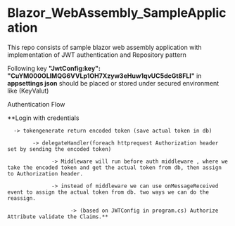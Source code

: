 # Blazor_WebAssembly_SampleApplication
This repo consists of sample blazor web assembly application with implementation of JWT authentication and Repository pattern

Following key **"JwtConfig:key": "CuYM000OLlMQG6VVLp1OH7Xzyw3eHuw1qvUC5dcGt8FLI"** in **appsettings json** should be placed or stored under secured environment like (KeyValut)

Authentication Flow

**Login with credentials 

      -> tokengenerate return encoded token (save actual token in db)
      
            -> delegateHandler(foreach httprequest Authorization header set by sending the encoded token) 
            
                  -> Middleware will run before auth middleware , where we take the encoded token and get the actual token from db, then assign to Authorization header.

                  -> instead of middleware we can use onMessageReceived event to assign the actual token from db. two ways we can do the reassign.
                  
                        -> (based on JWTConfig in program.cs) Authorize Attribute validate the Claims.**


